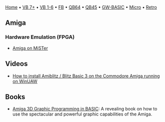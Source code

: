 [Home](https://gotbasic.com) • [VB 7+](vb.md) • [VB 1-6](vb6.md) • [FB](freebasic.md) • [QB64](qb64.md) • [QB45](qb.md) • [GW-BASIC](gw-basic.md) • [Micro](micro.md) • [Retro](retro.md)

## Amiga

### Hardware Emulation (FPGA)

- [Amiga on MiSTer](https://www.mistercores.com/amiga-core/)

## Videos

- [How to install Amiblitz / Blitz Basic 3 on the Commodore Amiga running on WinUAW](https://youtu.be/BftEFLlSWhI)

## Books

- [Amiga 3D Graphic Programming in BASIC](https://archive.org/details/Amiga3dGraphicProgrammingInBasic/mode/2up): A revealing book on how to use the spectacular and powerful graphic capabilities of the Amiga.